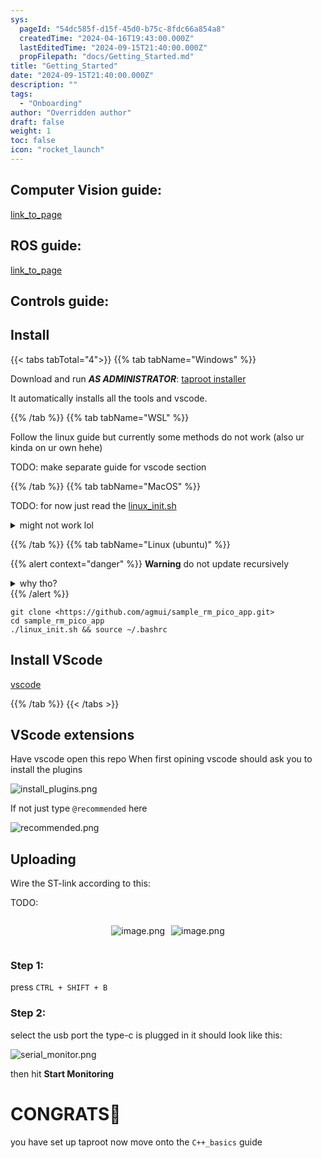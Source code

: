 ```yaml
---
sys:
  pageId: "54dc585f-d15f-45d0-b75c-8fdc66a854a8"
  createdTime: "2024-04-16T19:43:00.000Z"
  lastEditedTime: "2024-09-15T21:40:00.000Z"
  propFilepath: "docs/Getting_Started.md"
title: "Getting_Started"
date: "2024-09-15T21:40:00.000Z"
description: ""
tags:
  - "Onboarding"
author: "Overridden author"
draft: false
weight: 1
toc: false
icon: "rocket_launch"
---
```


## Computer Vision guide:

[link_to_page](86d45bc0-388b-4d26-8848-44f255f73d0e)

## ROS guide:

[link_to_page](3c76c1de-ec8f-46d6-8b0a-294005edc2d5)

## Controls guide:

## Install

{{< tabs tabTotal="4">}}
{{% tab tabName="Windows" %}}

Download and run _**AS ADMINISTRATOR**_: [taproot installer](https://github.com/Thornbots/TeachingFreshies/releases/tag/1.0)

It automatically installs all the tools and vscode.

{{% /tab %}}
{{% tab tabName="WSL" %}}

Follow the linux guide but currently some methods do not work (also ur kinda on ur own hehe)

TODO: make separate guide for vscode section

{{% /tab %}}
{{% tab tabName="MacOS" %}}

TODO: for now just read the [linux_init.sh](https://github.com/agmui/sample_rm_pico_app/blob/main/linux_init.sh)

<details>
<summary>might not work lol</summary>

`brew install libusb pkg-config`

Next install: [vscode](https://code.visualstudio.com/Download)

</details>

{{% /tab %}}
{{% tab tabName="Linux (ubuntu)" %}}

{{% alert context="danger" %}}
**Warning** do not update recursively
<details>
<summary>why tho?</summary>
There are some submodules that may go on for a while (like tinyusb) and I highly
recommend you don't need to get them.
If you want to see what submodules I update just look in `linux_init.sh`
</details>
{{% /alert %}}

```shell
git clone <https://github.com/agmui/sample_rm_pico_app.git>
cd sample_rm_pico_app
./linux_init.sh && source ~/.bashrc
```

## Install VScode

[vscode](https://code.visualstudio.com/Download)

{{% /tab %}}
{{< /tabs >}}

## VScode extensions

Have vscode open this repo
When first opining vscode should ask you to install the plugins

![install_plugins.png](https://prod-files-secure.s3.us-west-2.amazonaws.com/d518164a-d88e-44d1-a4ee-3adb3bd8bce0/89bd30f0-1825-4e77-867b-0a41ce370880/install_plugins.png?X-Amz-Algorithm=AWS4-HMAC-SHA256&X-Amz-Content-Sha256=UNSIGNED-PAYLOAD&X-Amz-Credential=ASIAZI2LB466SGEEZOLQ%2F20250327%2Fus-west-2%2Fs3%2Faws4_request&X-Amz-Date=20250327T041009Z&X-Amz-Expires=3600&X-Amz-Security-Token=IQoJb3JpZ2luX2VjENT%2F%2F%2F%2F%2F%2F%2F%2F%2F%2FwEaCXVzLXdlc3QtMiJHMEUCIHWAmpqR%2BGzHLJ8Xu%2BQrjHCUHwCxtU%2FGeTYbB4eWLGbsAiEAlMGVYltCrkNJBaW4aNykPmmT0N0OqFBaajV7itcr%2B88q%2FwMIPBAAGgw2Mzc0MjMxODM4MDUiDLXzKlTWwy6oGjw%2FGCrcAxAX%2FA3JROWUsm7LhZhfboFmx0aCrdfWFcBSGAOQ9kLzZVbuPX3dPc5NWTYZPyFubP50WJjkB8nHGwcOge%2F8wE52E%2BJWr%2BJzGPxZFDyFGFdGK9kSQ1KQs2vUiaDXoAchrCqj07kESMCsfr2lhOJftQDlhd4J6Gne%2FxAm5uWtzvQOLZ02YIlEN%2BSFIoB0E4MZonrgUzE537xoyeb2%2Bl4SXOtjRwz%2BHEC1iEPPHF5ZmPaVOON5kJnoYDY%2Bf6VJsypMCROCAs0iZcUwwuk1Kd%2BAggj%2FfrAfHh%2B5lqzhA4AwVRozziMc2KxfFKc1al%2FWPie01wVQnukgjpNXT3G11zQltbWndbUJXd%2BCi7hNVHtpnytrgaij7V3ghm0o0hNjEYHOnUF1SnjRk%2FUyQOcyC%2F5ilSMBX5xNgTJtxD6HzIkf5LJ4Lh66keP8mtgH4x4Fw1KDVuN16NcKJp5zCagzl%2B1CRlk5SwyMNXcY42LfHOhopzdMV9v49sgvboy1k7xDReVJC4SCU8mZosrCUqhlSiF5yldIqqFPxIM%2F4uXQjxP%2BF7FLLW1iGozIZNyA4USd2%2F0O0E5Kov9oyLdKsibi91xOzHatueY86e5De8J5zg1ccX4DkuPFQL5zhD67kyNMMNyJk78GOqUBguNVlAqV5DMYCJoOvGaro87pTiTqNJyZewbBYT956rLm%2FW99kZwWOU0LesyiEJV8xDinVu5djygbQU136sXTkM51zeBas1Til3ILUMLqJ4jL6gvSASsfpKuxwQkx%2BiqENRbZR3%2BPv%2FRkJ%2FFkT5lv2hYlp9rrsEYoT1SLMGRVG3xo%2BOzk0LytqKMDctZW%2B%2F%2BjzW6ezoCy0%2B7LjMjx5AzQOLXmbUP0&X-Amz-Signature=745a8e51a7be62826ba0b2b1d75237d43d6ea63b1128107274370787d29e4439&X-Amz-SignedHeaders=host&x-id=GetObject)

If not just type `@recommended` here  

![recommended.png](https://prod-files-secure.s3.us-west-2.amazonaws.com/d518164a-d88e-44d1-a4ee-3adb3bd8bce0/61e661e9-5d85-4dfc-be0d-8d2097a5e793/recommended.png?X-Amz-Algorithm=AWS4-HMAC-SHA256&X-Amz-Content-Sha256=UNSIGNED-PAYLOAD&X-Amz-Credential=ASIAZI2LB466SGEEZOLQ%2F20250327%2Fus-west-2%2Fs3%2Faws4_request&X-Amz-Date=20250327T041009Z&X-Amz-Expires=3600&X-Amz-Security-Token=IQoJb3JpZ2luX2VjENT%2F%2F%2F%2F%2F%2F%2F%2F%2F%2FwEaCXVzLXdlc3QtMiJHMEUCIHWAmpqR%2BGzHLJ8Xu%2BQrjHCUHwCxtU%2FGeTYbB4eWLGbsAiEAlMGVYltCrkNJBaW4aNykPmmT0N0OqFBaajV7itcr%2B88q%2FwMIPBAAGgw2Mzc0MjMxODM4MDUiDLXzKlTWwy6oGjw%2FGCrcAxAX%2FA3JROWUsm7LhZhfboFmx0aCrdfWFcBSGAOQ9kLzZVbuPX3dPc5NWTYZPyFubP50WJjkB8nHGwcOge%2F8wE52E%2BJWr%2BJzGPxZFDyFGFdGK9kSQ1KQs2vUiaDXoAchrCqj07kESMCsfr2lhOJftQDlhd4J6Gne%2FxAm5uWtzvQOLZ02YIlEN%2BSFIoB0E4MZonrgUzE537xoyeb2%2Bl4SXOtjRwz%2BHEC1iEPPHF5ZmPaVOON5kJnoYDY%2Bf6VJsypMCROCAs0iZcUwwuk1Kd%2BAggj%2FfrAfHh%2B5lqzhA4AwVRozziMc2KxfFKc1al%2FWPie01wVQnukgjpNXT3G11zQltbWndbUJXd%2BCi7hNVHtpnytrgaij7V3ghm0o0hNjEYHOnUF1SnjRk%2FUyQOcyC%2F5ilSMBX5xNgTJtxD6HzIkf5LJ4Lh66keP8mtgH4x4Fw1KDVuN16NcKJp5zCagzl%2B1CRlk5SwyMNXcY42LfHOhopzdMV9v49sgvboy1k7xDReVJC4SCU8mZosrCUqhlSiF5yldIqqFPxIM%2F4uXQjxP%2BF7FLLW1iGozIZNyA4USd2%2F0O0E5Kov9oyLdKsibi91xOzHatueY86e5De8J5zg1ccX4DkuPFQL5zhD67kyNMMNyJk78GOqUBguNVlAqV5DMYCJoOvGaro87pTiTqNJyZewbBYT956rLm%2FW99kZwWOU0LesyiEJV8xDinVu5djygbQU136sXTkM51zeBas1Til3ILUMLqJ4jL6gvSASsfpKuxwQkx%2BiqENRbZR3%2BPv%2FRkJ%2FFkT5lv2hYlp9rrsEYoT1SLMGRVG3xo%2BOzk0LytqKMDctZW%2B%2F%2BjzW6ezoCy0%2B7LjMjx5AzQOLXmbUP0&X-Amz-Signature=19a3d24f0e6dd8b59f3437c86a3219b844cfe1123be260757188004f1ac4da5f&X-Amz-SignedHeaders=host&x-id=GetObject)

## Uploading

Wire the ST-link according to this:

TODO:

<div style="display: flex;flex-direction: row; column-gap:10px; max-width: 630px;justify-content: center;">
<div>

![image.png](https://prod-files-secure.s3.us-west-2.amazonaws.com/d518164a-d88e-44d1-a4ee-3adb3bd8bce0/210ecb78-1116-4d7b-b9b7-2292f66fa2c2/image.png?X-Amz-Algorithm=AWS4-HMAC-SHA256&X-Amz-Content-Sha256=UNSIGNED-PAYLOAD&X-Amz-Credential=ASIAZI2LB466ZLM7OXVX%2F20250327%2Fus-west-2%2Fs3%2Faws4_request&X-Amz-Date=20250327T041011Z&X-Amz-Expires=3600&X-Amz-Security-Token=IQoJb3JpZ2luX2VjENT%2F%2F%2F%2F%2F%2F%2F%2F%2F%2FwEaCXVzLXdlc3QtMiJHMEUCIEyDxnq8QGhnaQdCVA3ya%2FaUaFAxttbOW5O4k7XXwkW0AiEA2U4FtdNeSmMAbBl%2FH4rdvuLAGJDoJYWqI8CJbzFWJYsq%2FwMIPBAAGgw2Mzc0MjMxODM4MDUiDKNtMLilBJ8F3U%2FHJyrcA0ox3rzv6bAb77V5LJrngow6f2EJXk5D5XSZxWn42pJLgYIJ856ZHOy2eqv7Ay9M29wCicI5X2to%2FCmbmwRZJ9Lt8lGHZ9UazT%2FExNtAhobc9bvACVY69M5SoSIXBLrNws9GyBgMTJn2%2FCZdufpSsC2HV50YKp1VII0dM0nHrKFMhdjCKo3qb%2BQkb7SIi3dwOd1Jl9uNrfaJDhZCrsuhxNXhvKSny0lfEfNa1GS853UVl%2FkpQ%2BrcrGJrNN2dQ37mSG3aG1dk1SzPsfw4GiVOwffkcsNotIVYIhgJwDz0OjgT%2BcFsNaP8p75aZZCRBf52ewnG1IG6KeVtGuWH86qAvUvDYoz9Hf5pRDdAf6%2Blqu%2FKaDjug4e15Apdiii%2B2n%2BqBZTBt8qvxB7W7mmzltyAIERUkFRdn9bRmVFUCkr8nyLVh2Thwt6NW98F3lisKipqGbImpuTsa0EzEe3rU0KsGmwPPSE1kYThntH5E9iYSOEfZUzh0dPGDlIIijRryvA5WIcgUNqo0UqspahXzrjcQBF4ISvqbIKCmzgzv6yHmijWm4V5YXe102oZXWiDFfzgyLjGmCF%2Fq5Mft4%2B%2FGqY7f2k8LUaAkfqSsgvIQZC8cqg8IU%2BkLVT9bUIQqjXFMPqJk78GOqUB%2BcY9k17o5f73QHLtPGwH3jdD2CJuqHVnjReNIo7%2BRAYW6xnF32ZElRm0XIn10IGacrRMJPgr67iC8qTBbh%2FLYmi7xEW8h1cQ7XW4eNTfRfsjaOqqhpoG7kHYvcIUAR9MTrcwgZ2Bt%2FsFzt4LYr9q4OM80rZ5SHxmlfiAZnr7JFACJftskzvQ5s1FT515wbyqjOxYShYoOAOIk9mRGAbMALVB8Qsv&X-Amz-Signature=b37ba9cb580ee829f6f288ed9b17b4e85b3b30de985d89b7f765d8aea90c47b1&X-Amz-SignedHeaders=host&x-id=GetObject)

</div>
<div>

![image.png](https://prod-files-secure.s3.us-west-2.amazonaws.com/d518164a-d88e-44d1-a4ee-3adb3bd8bce0/33a0fd0f-8ca6-4a86-8e09-26e95ded1fff/image.png?X-Amz-Algorithm=AWS4-HMAC-SHA256&X-Amz-Content-Sha256=UNSIGNED-PAYLOAD&X-Amz-Credential=ASIAZI2LB4664AVI7FFA%2F20250327%2Fus-west-2%2Fs3%2Faws4_request&X-Amz-Date=20250327T041011Z&X-Amz-Expires=3600&X-Amz-Security-Token=IQoJb3JpZ2luX2VjENT%2F%2F%2F%2F%2F%2F%2F%2F%2F%2FwEaCXVzLXdlc3QtMiJIMEYCIQDPqFfF5Np0k4wq4Ysr2N94w9R44UdWS7rkU%2B68xhl9rQIhAJjdaMAAkFa3ejOlqurpjEpU8FG8gTSV75rSWGYIo5P7Kv8DCDwQABoMNjM3NDIzMTgzODA1IgyKNXyh5u2gGdwro1Eq3ANzer5Ny4tZzOu4wE3PdStP2hIVedvhV3PEJ0yUpwRXnafsSdxE9%2BBcd2NNSN3kdnO2%2FCdbNQLrhDazM541QqGidTsrQhq1m9%2FfYAZJyElsizMb982SIkxEvOkZSq2ZXCHQyepgcvcsBEn%2B7WVJ2wNRKmNL6bk%2Be%2BjVNWfhJ3tgU%2BbRMvybHDkPZnkc%2BaS3d4X26%2F%2BZ5ofLSbvZJcBgWQrEpw27gT%2BzLn9CwGz894nN7RcTWuczrzcVdsWNl5BztLb7sit6u2%2Fdrs7FMDGFfII8YHy6Wf%2FWZwLePLOlqQF9ns22scJtBDh2pnhGxN5KUDGtPAUXFD0kCJ896TvwYyJY%2BKWCfU%2Fl57wUZbf8nFgSWyiWH40CYvvjKSQsqHVLo6MktB2cYIkIJeGzk2fOCcXGCSOT%2FWZrFs9U0YXe7RP4XSUOgEYLMRG9BDSeE1E8Vv03yO7eoefoT0zSy5imQxGcbAoTE9f02Af8vh0VyaSlBBFsOVRmwuj8L98af%2FC%2BD3813IV0%2FXR2ZlXvx02Ni6U%2FFkr1yv8koc%2Fq3X8YK1UI9qVo4HQOjrGYM4sulhVWhavTVozB2l%2Bc8R50UlDwEZIPgyRNu%2B%2Fewf2t%2BWfUiKZi2fNGxmw9khtmsg5H%2FzCDipO%2FBjqkAavRQ8qb5WPbC7pDJT%2Fx4QiM99BE8wa%2Fd0grRB424xxEKvXqMYo9HThnyDTd5hensEqG3IGRfxxwq8O%2F1C2ufSrLm5WfVRa5%2B%2Fv%2B4U9QzoUzBRsEOIBNKGeRFCKVPYbhZYb7bOgvvjujcb6FLWcgwNjDUaED5EaYUUh38HOtpBUUh7oDN1Vvw1ozwvVEmA4ZM8kuYt2ccODjAuwQflZ4Jcpi7ZSL&X-Amz-Signature=187455c9c51f02cb586915d5cf26754635a4f6ceaca8d47f241b368e277410b8&X-Amz-SignedHeaders=host&x-id=GetObject)

</div>
</div>

### Step 1:

press `CTRL + SHIFT + B`

### Step 2:

select the usb port the type-c is plugged in it should look like this:

![serial_monitor.png](https://prod-files-secure.s3.us-west-2.amazonaws.com/d518164a-d88e-44d1-a4ee-3adb3bd8bce0/f03f4774-05d4-4393-b6a0-d5efb6d315ab/serial_monitor.png?X-Amz-Algorithm=AWS4-HMAC-SHA256&X-Amz-Content-Sha256=UNSIGNED-PAYLOAD&X-Amz-Credential=ASIAZI2LB466SGEEZOLQ%2F20250327%2Fus-west-2%2Fs3%2Faws4_request&X-Amz-Date=20250327T041009Z&X-Amz-Expires=3600&X-Amz-Security-Token=IQoJb3JpZ2luX2VjENT%2F%2F%2F%2F%2F%2F%2F%2F%2F%2FwEaCXVzLXdlc3QtMiJHMEUCIHWAmpqR%2BGzHLJ8Xu%2BQrjHCUHwCxtU%2FGeTYbB4eWLGbsAiEAlMGVYltCrkNJBaW4aNykPmmT0N0OqFBaajV7itcr%2B88q%2FwMIPBAAGgw2Mzc0MjMxODM4MDUiDLXzKlTWwy6oGjw%2FGCrcAxAX%2FA3JROWUsm7LhZhfboFmx0aCrdfWFcBSGAOQ9kLzZVbuPX3dPc5NWTYZPyFubP50WJjkB8nHGwcOge%2F8wE52E%2BJWr%2BJzGPxZFDyFGFdGK9kSQ1KQs2vUiaDXoAchrCqj07kESMCsfr2lhOJftQDlhd4J6Gne%2FxAm5uWtzvQOLZ02YIlEN%2BSFIoB0E4MZonrgUzE537xoyeb2%2Bl4SXOtjRwz%2BHEC1iEPPHF5ZmPaVOON5kJnoYDY%2Bf6VJsypMCROCAs0iZcUwwuk1Kd%2BAggj%2FfrAfHh%2B5lqzhA4AwVRozziMc2KxfFKc1al%2FWPie01wVQnukgjpNXT3G11zQltbWndbUJXd%2BCi7hNVHtpnytrgaij7V3ghm0o0hNjEYHOnUF1SnjRk%2FUyQOcyC%2F5ilSMBX5xNgTJtxD6HzIkf5LJ4Lh66keP8mtgH4x4Fw1KDVuN16NcKJp5zCagzl%2B1CRlk5SwyMNXcY42LfHOhopzdMV9v49sgvboy1k7xDReVJC4SCU8mZosrCUqhlSiF5yldIqqFPxIM%2F4uXQjxP%2BF7FLLW1iGozIZNyA4USd2%2F0O0E5Kov9oyLdKsibi91xOzHatueY86e5De8J5zg1ccX4DkuPFQL5zhD67kyNMMNyJk78GOqUBguNVlAqV5DMYCJoOvGaro87pTiTqNJyZewbBYT956rLm%2FW99kZwWOU0LesyiEJV8xDinVu5djygbQU136sXTkM51zeBas1Til3ILUMLqJ4jL6gvSASsfpKuxwQkx%2BiqENRbZR3%2BPv%2FRkJ%2FFkT5lv2hYlp9rrsEYoT1SLMGRVG3xo%2BOzk0LytqKMDctZW%2B%2F%2BjzW6ezoCy0%2B7LjMjx5AzQOLXmbUP0&X-Amz-Signature=a9b47b2e60ea7ab9601cbef12d80ebe3d526c3149fa4ab61aaa261fd304abe69&X-Amz-SignedHeaders=host&x-id=GetObject)

then hit **Start Monitoring**

# CONGRATS🎉

you have set up taproot now move onto the `C++_basics` guide
